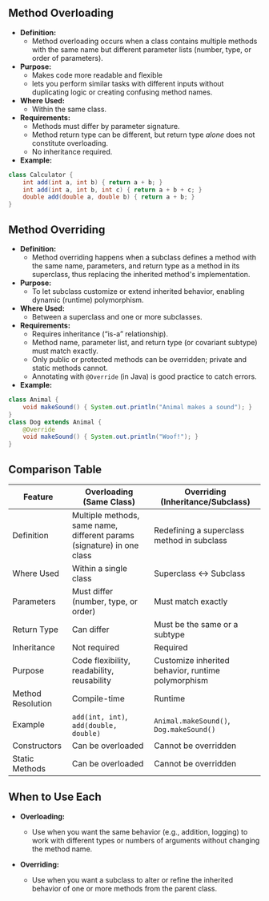 ## **Method Overloading**

- **Definition:**
    - Method overloading occurs when a class contains multiple methods with the same name but different parameter lists (number, type, or order of parameters).
- **Purpose:**
    - Makes code more readable and flexible
    - lets you perform similar tasks with different inputs without duplicating logic or creating confusing method names.
- **Where Used:**
    - Within the same class.
- **Requirements:**
    - Methods must differ by parameter signature.
    - Method return type can be different, but return type *alone* does not constitute overloading.
    - No inheritance required.
- **Example:**
    
```java
class Calculator {
	int add(int a, int b) { return a + b; }
	int add(int a, int b, int c) { return a + b + c; }
	double add(double a, double b) { return a + b; }
}
```

## **Method Overriding**

- **Definition:**
    - Method overriding happens when a subclass defines a method with the same name, parameters, and return type as a method in its superclass, thus replacing the inherited method's implementation.
- **Purpose:**
    - To let subclass customize or extend inherited behavior, enabling dynamic (runtime) polymorphism.
- **Where Used:**
    - Between a superclass and one or more subclasses.
- **Requirements:**
    - Requires inheritance (“is-a” relationship).
    - Method name, parameter list, and return type (or covariant subtype) must match exactly.
    - Only public or protected methods can be overridden; private and static methods cannot.
    - Annotating with `@Override` (in Java) is good practice to catch errors.
- **Example:**
    
```java
class Animal {
	void makeSound() { System.out.println("Animal makes a sound"); }
}
class Dog extends Animal {
	@Override
	void makeSound() { System.out.println("Woof!"); }
}
```

## Comparison Table

| Feature           | Overloading (Same Class)                                               | Overriding (Inheritance/Subclass)                  |
| ----------------- | ---------------------------------------------------------------------- | -------------------------------------------------- |
| Definition        | Multiple methods, same name, different params (signature) in one class | Redefining a superclass method in subclass         |
| Where Used        | Within a single class                                                  | Superclass ↔ Subclass                              |
| Parameters        | Must differ (number, type, or order)                                   | Must match exactly                                 |
| Return Type       | Can differ                                                             | Must be the same or a subtype                      |
| Inheritance       | Not required                                                           | Required                                           |
| Purpose           | Code flexibility, readability, reusability                             | Customize inherited behavior, runtime polymorphism |
| Method Resolution | Compile-time                                                           | Runtime                                            |
| Example           | `add(int, int)`, `add(double, double)`                                 | `Animal.makeSound()`, `Dog.makeSound()`            |
| Constructors      | Can be overloaded                                                      | Cannot be overridden                               |
| Static Methods    | Can be overloaded                                                      | Cannot be overridden                               |

## When to Use Each

- **Overloading:**
    - Use when you want the same behavior (e.g., addition, logging) to work with different types or numbers of arguments without changing the method name.
    
- **Overriding:**
    - Use when you want a subclass to alter or refine the inherited behavior of one or more methods from the parent class.